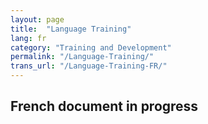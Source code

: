 ```yaml
---
layout: page
title:  "Language Training"
lang: fr
category: "Training and Development"
permalink: "/Language-Training/"
trans_url: "/Language-Training-FR/"
---
```


## French document in progress

